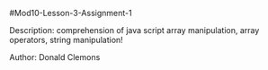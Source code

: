 #Mod10-Lesson-3-Assignment-1


Description: comprehension of java script array manipulation, array operators, string manipulation!


Author: Donald Clemons
